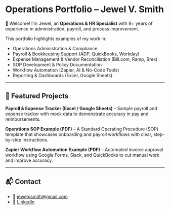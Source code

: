 # Operations Portfolio – Jewel V. Smith  

👋 Welcome! I’m Jewel, an **Operations & HR Specialist** with 9+ years of experience in administration, payroll, and process improvement.  

This portfolio highlights examples of my work in:  
- Operations Administration & Compliance  
- Payroll & Bookkeeping Support (ADP, QuickBooks, Workday)  
- Expense Management & Vendor Reconciliation (Bill.com, Ramp, Brex)  
- SOP Development & Policy Documentation  
- Workflow Automation (Zapier, AI & No-Code Tools)  
- Reporting & Dashboards (Excel, Google Sheets)  

---
  
## 📂 Featured Projects  

**Payroll & Expense Tracker (Excel / Google Sheets)** – Sample payroll and expense tracker with mock data to demonstrate accuracy in pay and reimbursements.  

**Operations SOP Example (PDF)** – A Standard Operating Procedure (SOP) template that showcases onboarding and payroll workflows with clear, step-by-step instructions.  

**Zapier Workflow Automation Example (PDF)** – Automated invoice approval workflow using Google Forms, Slack, and QuickBooks to cut manual work and improve accuracy.  


---

## 📬 Contact  
- 📧 jewelpsmith@gmail.com  
- 🔗 [LinkedIn](https://linkedin.com/in/jewelvsmith)  
